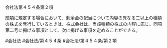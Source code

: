 会社法第４５４条第２項

[前項](会社法＿＿＿＿第４５４条第１項)に規定する場合において、剰余金の配当について内容の異なる二以上の種類の株式を発行しているときは、株式会社は、当該種類の株式の内容に応じ、同項第二号に掲げる事項として、次に掲げる事項を定めることができる。

#会社法
#会社法/第４５４条
#会社法/第４５４条/第２項
